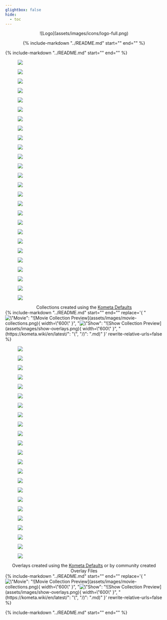 ```yaml
---
glightbox: false
hide:
  - toc
---
```


<style>
.md-content h1, .md-content__button {
    display: none;
}
</style>

<center>
![Logo](assets/images/icons/logo-full.png)

{%
    include-markdown "../README.md"
    start="<!--shield-start-->"
    end="<!--shield-end-->"
%}
</center>

{%
    include-markdown "../README.md"
    start="<!--intro-start-->"
    end="<!--intro-end-->"
%}

<div class="randomized half-height very-slow padded rounded stylized scroller">
  <div class="scroller__inner">
    <figure>
      <img src="assets/images/scrollers/collections/Max.jpg" loading="lazy">
    </figure>
    <figure>
      <img src="assets/images/scrollers/collections/Metacritic%20Must%20See.jpg" loading="lazy">
    </figure>
    <figure>
      <img src="assets/images/scrollers/collections/Shrek.jpg" loading="lazy">
    </figure>
    <figure>
      <img src="assets/images/scrollers/collections/Animation.jpg" loading="lazy">
    </figure>
    <figure>
      <img src="assets/images/scrollers/collections/Common%20Sense%20Selection.jpg" loading="lazy">
    </figure>
    <figure>
      <img src="assets/images/scrollers/collections/Newly%20Released%20Episodes.jpg" loading="lazy">
    </figure>
    <figure>
      <img src="assets/images/scrollers/collections/UK.jpg" loading="lazy">
    </figure>
    <figure>
      <img src="assets/images/scrollers/collections/Oscar%20Best%20Picture%20Winners.jpg" loading="lazy">
    </figure>
    <figure>
      <img src="assets/images/scrollers/collections/2000.jpg" loading="lazy">
    </figure>
    <figure>
      <img src="assets/images/scrollers/collections/Plex%20Popular.jpg" loading="lazy">
    </figure>
    <figure>
      <img src="assets/images/scrollers/collections/IMDb%20Top%20250.jpg" loading="lazy">
    </figure>
    <figure>
      <img src="assets/images/scrollers/collections/Food%20Network.jpg" loading="lazy">
    </figure>
    <figure>
      <img src="assets/images/scrollers/collections/best_director_winner.jpg" loading="lazy">
    </figure>
    <figure>
      <img src="assets/images/scrollers/collections/Netflix.jpg" loading="lazy">
    </figure>
    <figure>
      <img src="assets/images/scrollers/collections/Book.jpg" loading="lazy">
    </figure>
    <figure>
      <img src="assets/images/scrollers/collections/mcu.jpg" loading="lazy">
    </figure>
    <figure>
      <img src="assets/images/scrollers/collections/PG.jpg" loading="lazy">
    </figure>
    <figure>
      <img src="assets/images/scrollers/collections/Hallmark.jpg" loading="lazy">
    </figure>
    <figure>
      <img src="assets/images/scrollers/collections/bafta_best_picture_winner.jpg" loading="lazy">
    </figure>
    <figure>
      <img src="assets/images/scrollers/collections/IMDb%20Popular.jpg" loading="lazy">
    </figure>
    <figure>
      <img src="assets/images/scrollers/collections/best_picture_winner.jpg" loading="lazy">
    </figure>
    <figure>
      <img src="assets/images/scrollers/collections/Hulu.jpg" loading="lazy">
    </figure>
    <figure>
      <img src="assets/images/scrollers/collections/dcu.jpg" loading="lazy">
    </figure>
    <figure>
      <img src="assets/images/scrollers/collections/Disney%2B_originals.jpg" loading="lazy">
    </figure>
    <figure>
      <img src="assets/images/scrollers/collections/marvel.jpg" loading="lazy">
    </figure>
    <figure>
      <img src="assets/images/scrollers/collections/RT%20Certified%20Fresh.jpg" loading="lazy">
    </figure>
  </div>
</div>
<figcaption style="text-align: center; max-width: 100%; margin-top: 0.1rem;" >
  Collections created using the <a href="defaults/guide/">Kometa Defaults</a>
</figcaption>
{%
    include-markdown "../README.md"
    start="<!--whatcanitdo-start-->"
    end="<!--whatcanitdo-end-->"
    replace='{
        "<img src=\"https://kometa.wiki/en/latest/assets/images/movie-collections.png\" width=\"600\" alt=\"Movie Collection Preview\">": 
        "![Movie Collection Preview](assets/images/movie-collections.png){ width=\"600\" }",
        "<img src=\"https://kometa.wiki/en/latest/assets/images/show-overlays.png\" width=\"600\" alt=\"Show Collection Preview\">": 
        "![Show Collection Preview](assets/images/show-overlays.png){ width=\"600\" }",
        "(https://kometa.wiki/en/latest/": "(", "/)": ".md)"
    }'
    rewrite-relative-urls=false
%}

<div class="reversed randomized half-height very-slow padded rounded stylized scroller">
  <div class="scroller__inner">
    <figure>
      <img src="assets/images/scrollers/overlays/1.webp" loading="lazy">
    </figure>
    <figure>
      <img src="assets/images/scrollers/overlays/2.webp" loading="lazy">
    </figure>
    <figure>
      <img src="assets/images/scrollers/overlays/3.webp" loading="lazy">
    </figure>
    <figure>
      <img src="assets/images/scrollers/overlays/4.webp" loading="lazy">
    </figure>
    <figure>
      <img src="assets/images/scrollers/overlays/5.webp" loading="lazy">
    </figure>
    <figure>
      <img src="assets/images/scrollers/overlays/6.webp" loading="lazy">
    </figure>
    <figure>
      <img src="assets/images/scrollers/overlays/7.webp" loading="lazy">
    </figure>
    <figure>
      <img src="assets/images/scrollers/overlays/8.webp" loading="lazy">
    </figure>
    <figure>
      <img src="assets/images/scrollers/overlays/9.webp" loading="lazy">
    </figure>
    <figure>
      <img src="assets/images/scrollers/overlays/10.webp" loading="lazy">
    </figure>
    <figure>
      <img src="assets/images/scrollers/overlays/11.webp" loading="lazy">
    </figure>
    <figure>
      <img src="assets/images/scrollers/overlays/12.webp" loading="lazy">
    </figure>
    <figure>
      <img src="assets/images/scrollers/overlays/13.webp" loading="lazy">
    </figure>
    <figure>
      <img src="assets/images/scrollers/overlays/14.webp" loading="lazy">
    </figure>
    <figure>
      <img src="assets/images/scrollers/overlays/15.webp" loading="lazy">
    </figure>
    <figure>
      <img src="assets/images/scrollers/overlays/16.webp" loading="lazy">
    </figure>
    <figure>
      <img src="assets/images/scrollers/overlays/17.webp" loading="lazy">
    </figure>
    <figure>
      <img src="assets/images/scrollers/overlays/18.webp" loading="lazy">
    </figure>
    <figure>
      <img src="assets/images/scrollers/overlays/19.webp" loading="lazy">
    </figure>
    <figure>
      <img src="assets/images/scrollers/overlays/20.webp" loading="lazy">
    </figure>
    <figure>
      <img src="assets/images/scrollers/overlays/21.webp" loading="lazy">
    </figure>
    <figure>
      <img src="assets/images/scrollers/overlays/22.webp" loading="lazy">
    </figure>
    <figure>
      <img src="assets/images/scrollers/overlays/23.webp" loading="lazy">
    </figure>
  </div>
</div>
<figcaption style="text-align: center; max-width: 100%; margin-top: 0.1rem;" >
  Overlays created using the <a href="defaults/guide/">Kometa Defaults</a> or by community created Overlay Files
</figcaption>
{%
    include-markdown "../README.md"
    start="<!--started-start-->"
    end="<!--started-end-->"
    replace='{
        "<img src=\"https://kometa.wiki/en/latest/assets/images/movie-collections.png\" width=\"600\" alt=\"Movie Collection Preview\">": 
        "![Movie Collection Preview](assets/images/movie-collections.png){ width=\"600\" }",
        "<img src=\"https://kometa.wiki/en/latest/assets/images/show-overlays.png\" width=\"600\" alt=\"Show Collection Preview\">": 
        "![Show Collection Preview](assets/images/show-overlays.png){ width=\"600\" }",
        "(https://kometa.wiki/en/latest/": "(", "/)": ".md)"
    }'
    rewrite-relative-urls=false
%}

{%
    include-markdown "../README.md"
    start="<!--discord-start-->"
    end="<!--discord-end-->"
%}